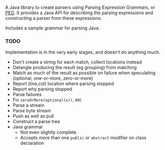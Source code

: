 A Java library to create parsers using Parsing Expression Grammars, or [PEG](https://en.wikipedia.org/wiki/Parsing_expression_grammar). It provides a Java API for describing the parsing expressions and constructing a parser from these expressions.

Includes a sample grammar for parsing Java.

### TODO

Implementation is in the very early stages, and doesn't do anything much.

- Don't create a string for each match, collect locations instead
- Detangle producing the result (eg grouping) from matching
- Match as much of the result as possible on failure when speculating (optional, one-or-more, zero-or-more) 
- Report (line,col) location where parsing stopped
- Report why parsing stopped
- Parse failures
- Fix `zeroOrMore(optional(x))`, etc
- Parse a stream
- Parse byte stream
- Push as well as pull
- Construct a parse tree
- Java grammar
    - Not even slightly complete.
    - Accepts more than one `public` or `abstract` modifier on class declaration
